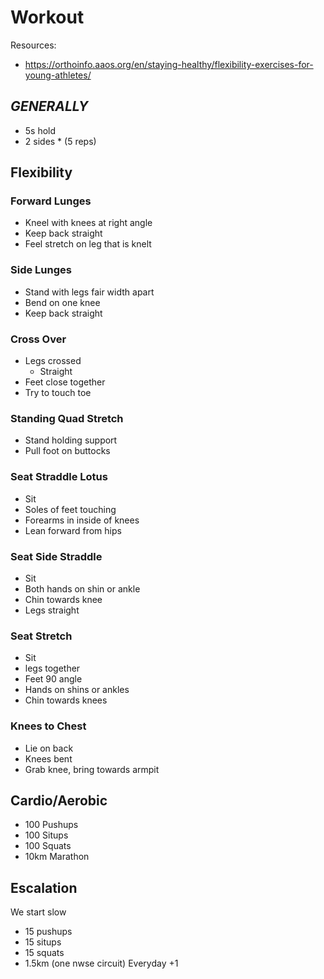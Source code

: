 # Workout

Resources:

- https://orthoinfo.aaos.org/en/staying-healthy/flexibility-exercises-for-young-athletes/

## _GENERALLY_

- 5s hold
- 2 sides \* (5 reps)

## Flexibility

### Forward Lunges

- Kneel with knees at right angle
- Keep back straight
- Feel stretch on leg that is knelt

### Side Lunges

- Stand with legs fair width apart
- Bend on one knee
- Keep back straight

### Cross Over

- Legs crossed
  - Straight
- Feet close together
- Try to touch toe

### Standing Quad Stretch

- Stand holding support
- Pull foot on buttocks

### Seat Straddle Lotus

- Sit
- Soles of feet touching
- Forearms in inside of knees
- Lean forward from hips

### Seat Side Straddle

- Sit
- Both hands on shin or ankle
- Chin towards knee
- Legs straight

### Seat Stretch

- Sit
- legs together
- Feet 90 angle
- Hands on shins or ankles
- Chin towards knees

### Knees to Chest

- Lie on back
- Knees bent
- Grab knee, bring towards armpit

## Cardio/Aerobic

- 100 Pushups
- 100 Situps
- 100 Squats
- 10km Marathon

## Escalation

We start slow

- 15 pushups
- 15 situps
- 15 squats
- 1.5km (one nwse circuit)
  Everyday +1
